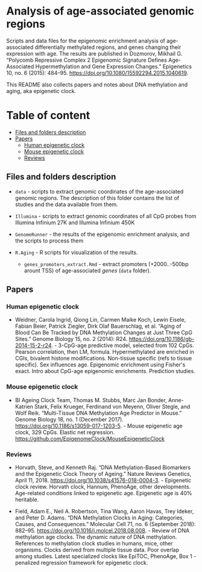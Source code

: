 # Analysis of age-associated genomic regions

Scripts and data files for the epigenomic enrichment analysis of age-associated differentially methylated regions, and genes changing their expression with age. The results are published in Dozmorov, Mikhail G. “Polycomb Repressive Complex 2 Epigenomic Signature Defines Age-Associated Hypermethylation and Gene Expression Changes.” Epigenetics 10, no. 6 (2015): 484–95. https://doi.org/10.1080/15592294.2015.1040619.

This README also collects papers and notes about DNA methylation and aging, aka epigenetic clock.

# Table of content

* [Files and folders description](#Files-and-folders-description)
* [Papers](#Papers)
  * [Human epigenetic clock](#Human-epigenetic-clock)
  * [Mouse epigenetic clock](#Mouse-epigenetic-clock)
  * [Reviews](#Reviews)

## Files and folders description

- `data` - scripts to extract genomic coordinates of the age-associated genomic regions. The description of this folder contains the list of studies and the data available from them.

- `Illumina` - scripts to extract genomic coordinates of all CpG probes from Illumina Infinium 27K and Illumina Infinium 450K

- `GenomeRunner` - the results of the epigenomic enrichment analysis, and the scripts to process them

- `R.Aging` - R scripts for visualization of the results.

	- `genes_promoters_extract.Rmd` - extract promoters (+2000..-500bp arount TSS) of age-associated _genes_ (`data` folder).

## Papers

### Human epigenetic clock

- Weidner, Carola Ingrid, Qiong Lin, Carmen Maike Koch, Lewin Eisele, Fabian Beier, Patrick Ziegler, Dirk Olaf Bauerschlag, et al. “Aging of Blood Can Be Tracked by DNA Methylation Changes at Just Three CpG Sites.” Genome Biology 15, no. 2 (2014): R24. https://doi.org/10.1186/gb-2014-15-2-r24. - 3-CpG-age predictive model, selected from 102 CpGs. Pearson correlation, then LM, formula. Hypermethylated are enriched in CGIs, bivalent histone modifications. Non-tissue specific (refs to tissue specific). Sex influences age. Epigenomic enrichment using Fisher's exact. Intro about CpG-age epigenomic enrichments. Prediction studies.

### Mouse epigenetic clock

- BI Ageing Clock Team, Thomas M. Stubbs, Marc Jan Bonder, Anne-Katrien Stark, Felix Krueger, Ferdinand von Meyenn, Oliver Stegle, and Wolf Reik. “Multi-Tissue DNA Methylation Age Predictor in Mouse.” Genome Biology 18, no. 1 (December 2017). https://doi.org/10.1186/s13059-017-1203-5. - Mouse epigenetic age clock, 329 CpGs. Elastic net regression. https://github.com/EpigenomeClock/MouseEpigeneticClock


### Reviews

- Horvath, Steve, and Kenneth Raj. “DNA Methylation-Based Biomarkers and the Epigenetic Clock Theory of Ageing.” Nature Reviews Genetics, April 11, 2018. https://doi.org/10.1038/s41576-018-0004-3. - Epigenetic clock review. Horvath clock, Hannum, PhenoAge, other developments. Age-related conditions linked to epigenetic age. Epigenetic age is 40% heritable.

- Field, Adam E., Neil A. Robertson, Tina Wang, Aaron Havas, Trey Ideker, and Peter D. Adams. “DNA Methylation Clocks in Aging: Categories, Causes, and Consequences.” Molecular Cell 71, no. 6 (September 2018): 882–95. https://doi.org/10.1016/j.molcel.2018.08.008. - Review of DNA methylation age clocks. The dynamic nature of DNA methylation. References to methylation clock studies in humans, mice, other organisms. Clocks derived from multiple tissue data. Poor overlap among studies. Latest specialized clocks like EpiTOC, PhenoAge,  Box 1 - penalized regression framework for epigenetic clock.

